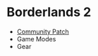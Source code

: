 # Borderlands 2
* [Community Patch](https://github.com/bugworm/Categories/wiki/Community-Patch)
* Game Modes
* Gear
